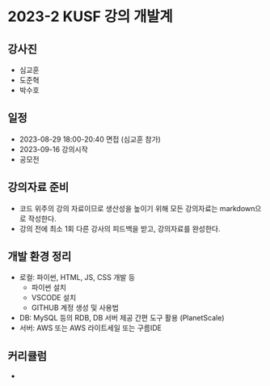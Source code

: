 # 2023-2 KUSF 강의 개발계

## 강사진
- 심교훈
- 도준혁
- 박수호

## 일정
- 2023-08-29 18:00-20:40 면접 (심교훈 참가)
- 2023-09-16 강의시작
- 공모전

## 강의자료 준비
- 코드 위주의 강의 자료이므로 생산성을 높이기 위해 모든 강의자료는 markdown으로 작성한다.
- 강의 전에 최소 1회 다른 강사의 피드백을 받고, 강의자료를 완성한다.

## 개발 환경 정리
- 로컬: 파이썬, HTML, JS, CSS 개발 등
  - 파이썬 설치
  - VSCODE 설치
  - GITHUB 계정 생성 및 사용법
- DB: MySQL 등의 RDB, DB 서버 제공 간편 도구 활용 (PlanetScale)
- 서버: AWS 또는 AWS 라이트세일 또는 구름IDE

## 커리큘럼
- 
